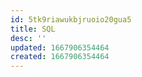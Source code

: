 ```yaml
---
id: 5tk9riawukbjruoio20gua5
title: SQL
desc: ''
updated: 1667906354464
created: 1667906354464
---
```

